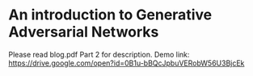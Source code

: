 # An introduction to Generative Adversarial Networks

Please read blog.pdf Part 2 for description.
Demo link: https://drive.google.com/open?id=0B1u-bBQcJpbuVERobW56U3BjcEk
